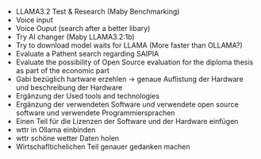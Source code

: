 - LLAMA3.2 Test & Research (Maby Benchmarking)
- Voice input
- Voice Ouput (search after a better libary)
- Try AI changer (Maby LLAMA3.2:1b)
- Try to download model waits for LLAMA (More faster than OLLAMA?)
- Evaluate a Pathent search regarding SAIPIA 
- Evaluate the possibility of Open Source evaluation for the diploma thesis as part of the economic part 
- Gabi bezüglich hartware erzehlen -> genaue Auflistung der Hardware und beschreibung der Hardware
- Ergänzung der Used tools and technologies
- Ergänzung der verwendeten Software und verwendete open source software und verwendete Programmiersprachen  
- Einen Teil für die Lizenzen der Software und der Hardware einfügen
- wttr in Ollama einbinden 
- wttr schöne wetter Daten holen 
- Wirtschafltichelichen Teil genauer gedanken machen 